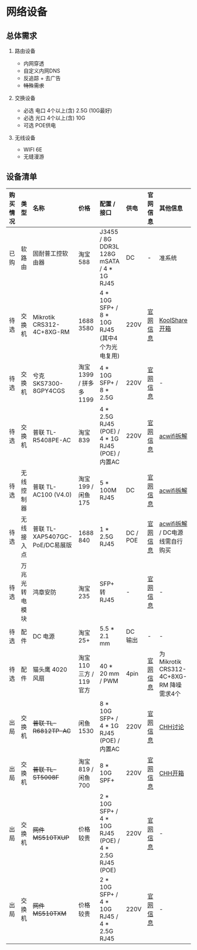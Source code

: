 # 网络设备

## 总体需求

1. 路由设备
   - 内网穿透
   - 自定义内网DNS
   - 反追踪 + 去广告
   - ~~特殊需求~~

2. 交换设备
   - 必选 电口 4个以上(含) 2.5G (10G最好)
   - 必选 光口 4个以上(含) 10G
   - 可选 POE供电

3. 无线设备
   - WIFI 6E
   - 无缝漫游

## 设备清单

| 购买情况 | 类型           | 名称                           | 价格                     | 配置 / 接口                                             | 供电     | 官网信息                                                                     | 其他信息                                                             |
| :------- | :------------- | :----------------------------- | :----------------------- | :------------------------------------------------------ | :------- | :--------------------------------------------------------------------------- | :------------------------------------------------------------------- |
| 已购     | 软路由         | 固耐普工控软由器               | 淘宝 588                 | J3455 / 8G DDR3L<br>128G mSATA / 4 * 1G RJ45            | DC       | -                                                                            | 准系统                                                               |
| 待选     | 交换机         | Mikrotik CRS312-4C+8XG-RM      | 1688 3580                | 4 * 10G SFP+ / 8 * 10G RJ45 (其中4个为光电复用)         | 220V     | [官网信息](https://mikrotik.com/product/crs312_4c_8xg_rm)                    | [KoolShare开箱](https://www.koolcenter.com/thread/176287)            |
| 待选     | 交换机         | 兮克 SKS7300-8GPY4CGS          | 淘宝 1399 / 拼多多 1199  | 4 * 10G SFP+ / 8 * 2.5G                                 | 220V     | [官网信息](https://www.seekswan.com/xksupport/Sks7300.htm)                   | -                                                                    |
| 待选     | 交换机         | 普联 TL-R5408PE-AC             | 淘宝 839                 | 4 * 2.5G RJ45 (POE) / 4 * 1G RJ45 (POE) / 内置AC        | 220V     | [官网信息](https://www.tp-link.com.cn/product_1972.html)                     | [acwifi拆解](https://www.acwifi.net/17663.html)                      |
| 待选     | 无线控制器     | 普联 TL-AC100 (V4.0)           | 淘宝 199 / 闲鱼 175      | 5 * 100M RJ45                                           | DC       | [官网信息](https://www.tp-link.com.cn/product_347.html)                      | [acwifi拆解](https://www.acwifi.net/17772.html)                      |
| 待选     | 无线接入点     | 普联 TL-XAP5407GC-PoE/DC易展版 | 1688 840                 | 1 * 2.5G RJ45                                           | DC / POE | [官网信息](https://www.tp-link.com.cn/product_1846.html)                     | [acwifi拆解](https://www.acwifi.net/16413.html) / DC电源线需自行购买 |
| 待选     | 万兆光转电模块 | 鸿章安防                       | 淘宝 235                 | SFP+ 转 RJ45                                            | -        | [官网信息](http://www.fangyuhe.com/product/10g/20211001/11.html)             | -                                                                    |
| 待选     | 配件           | DC 电源                        | 淘宝 25+                 | 5.5 * 2.1 mm                                            | DC 输出  | -                                                                            | -                                                                    |
| 待选     | 配件           | 猫头鹰 4020风扇                | 淘宝 110 三方 / 119 官方 | 40 * 20 mm / PWM                                        | 4pin     | [官网信息](https://noctua.at/cn/nf-a4x20-pwm)                                | 为 Mikrotik CRS312-4C+8XG-RM 降噪 需求4个                            |
| 出局     | 交换机         | ~~普联 TL-R6812TP-AC~~         | 闲鱼 1530                | 8 * 10G SFP+ / 4 * 1G RJ45 (POE) / 内置AC               | 220V     | [官网信息](https://www.tp-link.com.cn/product_1974.html)                     | [CHH讨论](https://www.chiphell.com/thread-2350359-1-1.html)          |
| 出局     | 交换机         | ~~普联 TL-ST5008F~~            | 淘宝 819 / 闲鱼 700      | 8 * 10G SPF+                                            | 220V     | [官网信息](https://www.tp-link.com.cn/product_1649.html)                     | [CHH开箱](https://www.chiphell.com/thread-2244916-1-1.html)          |
| 出局     | 交换机         | ~~网件 MS510TXUP~~             | 价格较贵                 | 2 * 10G SFP+ / 4 * 10G RJ45 (POE) / 4 * 2.5G RJ45 (POE) | 220V     | [官网信息](https://www.netgear.com/business/wired/switches/smart/ms510txup/) | -                                                                    |
| 出局     | 交换机         | ~~网件 MS510TXM~~              | 价格较贵                 | 2 * 10G SFP+ / 4 * 10G RJ45 / 4 * 2.5G RJ45             | 220V     | [官网信息](https://www.netgear.com/business/wired/switches/smart/ms510txm/)  | -                                                                    |
